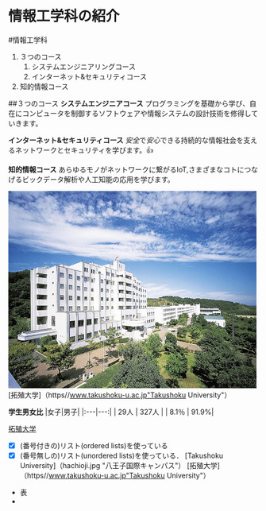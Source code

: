 # 情報工学科の紹介
<!-- Markdown記法を使って学科の紹介ページを作る -->

<!-- この部分より上に記述を追加して下のチェックボックスで確認する -->
#情報工学科
1. ３つのコース
   1. システムエンジニアリングコース
   2. インターネット&セキュリティコース
3. 知的情報コース

##３つのコース
**システムエンジニアコース**
プログラミングを基礎から学び、自在にコンピュータを制御するソフトウェアや情報システムの設計技術を修得していきます。

**インターネット&セキュリティコース**
*安全*で*安心*できる持続的な情報社会を支えるネットワークとセキュリティを学びます。:+1:

**知的情報コース**
あらゆるモノがネットワークに繋がるIoT,さまざまなコトにつなげるビックデータ解析や人工知能の応用を学びます。

![Takushoku University](hachioji.jpg "八王子国際キャンパス")
[拓殖大学]（https//www.takushoku-u.ac.jp"Takushoku University"）

**学生男女比**
|女子|男子|
|:---|---:|
| 29人 | 327人 |
| 8.1％ | 91.9%|

[拓殖大学](http://www.takushoku-u.ac.jp "Takushoku University")

- [x] (番号付きの)リスト(ordered lists)を使っている
- [x] (番号無しの)リスト(unordered lists)を使っている．
[Takushoku University]（hachioji.jpg "八王子国際キャンパス"）
[拓殖大学]（https//www.takushoku-u.ac.jp"Takushoku University"）
- 表
- 

